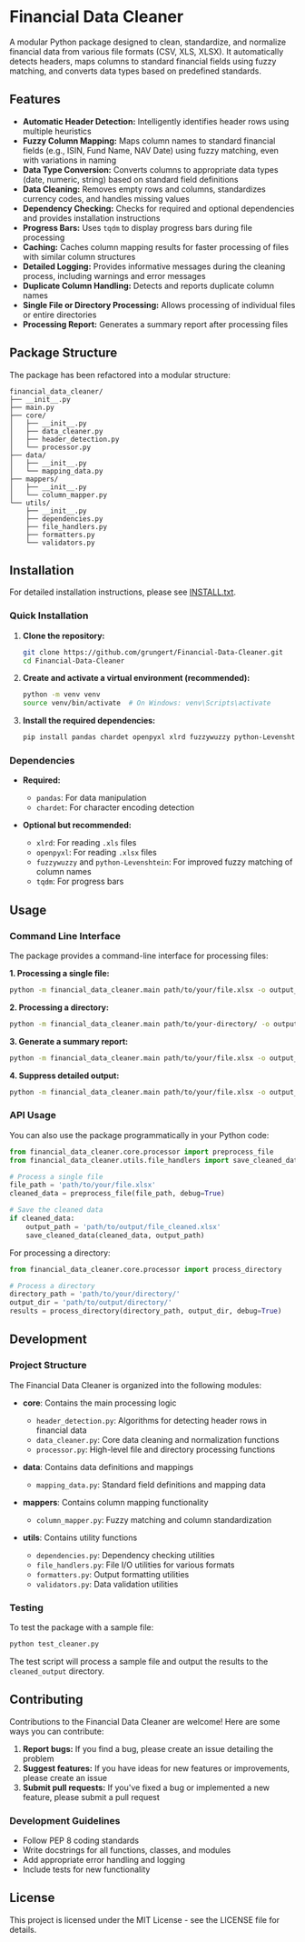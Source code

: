 # Financial Data Cleaner

A modular Python package designed to clean, standardize, and normalize financial data from various file formats (CSV, XLS, XLSX). It automatically detects headers, maps columns to standard financial fields using fuzzy matching, and converts data types based on predefined standards.

## Features

-   **Automatic Header Detection:** Intelligently identifies header rows using multiple heuristics
-   **Fuzzy Column Mapping:** Maps column names to standard financial fields (e.g., ISIN, Fund Name, NAV Date) using fuzzy matching, even with variations in naming
-   **Data Type Conversion:** Converts columns to appropriate data types (date, numeric, string) based on standard field definitions
-   **Data Cleaning:** Removes empty rows and columns, standardizes currency codes, and handles missing values
-   **Dependency Checking:** Checks for required and optional dependencies and provides installation instructions
-   **Progress Bars:** Uses `tqdm` to display progress bars during file processing
-   **Caching:** Caches column mapping results for faster processing of files with similar column structures
-   **Detailed Logging:** Provides informative messages during the cleaning process, including warnings and error messages
-   **Duplicate Column Handling:** Detects and reports duplicate column names
-   **Single File or Directory Processing:** Allows processing of individual files or entire directories
-   **Processing Report:** Generates a summary report after processing files

## Package Structure

The package has been refactored into a modular structure:

```
financial_data_cleaner/
├── __init__.py
├── main.py
├── core/
│   ├── __init__.py
│   ├── data_cleaner.py
│   ├── header_detection.py
│   └── processor.py
├── data/
│   ├── __init__.py
│   └── mapping_data.py
├── mappers/
│   ├── __init__.py
│   └── column_mapper.py
└── utils/
    ├── __init__.py
    ├── dependencies.py
    ├── file_handlers.py
    ├── formatters.py
    └── validators.py
```

## Installation

For detailed installation instructions, please see [INSTALL.txt](INSTALL.txt).

### Quick Installation

1. **Clone the repository:**

   ```bash
   git clone https://github.com/grungert/Financial-Data-Cleaner.git
   cd Financial-Data-Cleaner
   ```

2. **Create and activate a virtual environment (recommended):**

   ```bash
   python -m venv venv
   source venv/bin/activate  # On Windows: venv\Scripts\activate
   ```

3. **Install the required dependencies:**

   ```bash
   pip install pandas chardet openpyxl xlrd fuzzywuzzy python-Levenshtein tqdm
   ```

### Dependencies

- **Required:**
  - `pandas`: For data manipulation
  - `chardet`: For character encoding detection

- **Optional but recommended:**
  - `xlrd`: For reading `.xls` files
  - `openpyxl`: For reading `.xlsx` files
  - `fuzzywuzzy` and `python-Levenshtein`: For improved fuzzy matching of column names
  - `tqdm`: For progress bars

## Usage

### Command Line Interface

The package provides a command-line interface for processing files:

**1. Processing a single file:**

```bash
python -m financial_data_cleaner.main path/to/your/file.xlsx -o output_directory
```

**2. Processing a directory:**

```bash
python -m financial_data_cleaner.main path/to/your-directory/ -o output_directory
```

**3. Generate a summary report:**

```bash
python -m financial_data_cleaner.main path/to/your/file.xlsx -o output_directory -r report.md
```

**4. Suppress detailed output:**

```bash
python -m financial_data_cleaner.main path/to/your/file.xlsx -o output_directory -q
```

### API Usage

You can also use the package programmatically in your Python code:

```python
from financial_data_cleaner.core.processor import preprocess_file
from financial_data_cleaner.utils.file_handlers import save_cleaned_data

# Process a single file
file_path = 'path/to/your/file.xlsx'
cleaned_data = preprocess_file(file_path, debug=True)

# Save the cleaned data
if cleaned_data:
    output_path = 'path/to/output/file_cleaned.xlsx'
    save_cleaned_data(cleaned_data, output_path)
```

For processing a directory:

```python
from financial_data_cleaner.core.processor import process_directory

# Process a directory
directory_path = 'path/to/your/directory/'
output_dir = 'path/to/output/directory/'
results = process_directory(directory_path, output_dir, debug=True)
```

## Development

### Project Structure

The Financial Data Cleaner is organized into the following modules:

- **core**: Contains the main processing logic
  - `header_detection.py`: Algorithms for detecting header rows in financial data
  - `data_cleaner.py`: Core data cleaning and normalization functions
  - `processor.py`: High-level file and directory processing functions

- **data**: Contains data definitions and mappings
  - `mapping_data.py`: Standard field definitions and mapping data

- **mappers**: Contains column mapping functionality
  - `column_mapper.py`: Fuzzy matching and column standardization

- **utils**: Contains utility functions
  - `dependencies.py`: Dependency checking utilities
  - `file_handlers.py`: File I/O utilities for various formats
  - `formatters.py`: Output formatting utilities
  - `validators.py`: Data validation utilities

### Testing

To test the package with a sample file:

```bash
python test_cleaner.py
```

The test script will process a sample file and output the results to the `cleaned_output` directory.

## Contributing

Contributions to the Financial Data Cleaner are welcome! Here are some ways you can contribute:

1. **Report bugs:** If you find a bug, please create an issue detailing the problem
2. **Suggest features:** If you have ideas for new features or improvements, please create an issue
3. **Submit pull requests:** If you've fixed a bug or implemented a new feature, please submit a pull request

### Development Guidelines

- Follow PEP 8 coding standards
- Write docstrings for all functions, classes, and modules
- Add appropriate error handling and logging
- Include tests for new functionality

## License

This project is licensed under the MIT License - see the LICENSE file for details.
